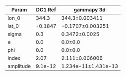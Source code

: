 <html>
 <head>
  <meta charset="utf-8"/>
  <meta content="text/html;charset=UTF-8" http-equiv="Content-type"/>
 </head>
 <body>
  <table>
   <thead>
    <tr>
     <th>Param</th>
     <th>DC1 Ref</th>
     <th>gammapy 3d</th>
    </tr>
   </thead>
   <tr>
    <td>lon_0</td>
    <td>344.3</td>
    <td>344.3±0.003411</td>
   </tr>
   <tr>
    <td>lat_0</td>
    <td>-0.1847</td>
    <td>-0.1707±0.003251</td>
   </tr>
   <tr>
    <td>sigma</td>
    <td>0.3</td>
    <td>0.3472±0.0025</td>
   </tr>
   <tr>
    <td>e</td>
    <td>0.0</td>
    <td>0.0±0.0</td>
   </tr>
   <tr>
    <td>phi</td>
    <td>0.0</td>
    <td>0.0±0.0</td>
   </tr>
   <tr>
    <td>index</td>
    <td>2.07</td>
    <td>2.111±0.006006</td>
   </tr>
   <tr>
    <td>amplitude</td>
    <td>9.1e-12</td>
    <td>1.234e-11±1.431e-13</td>
   </tr>
  </table>
 </body>
</html>

